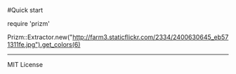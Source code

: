 #Quick start

require 'prizm'

Prizm::Extractor.new("http://farm3.staticflickr.com/2334/2400630645_eb571311fe.jpg").get_colors(6)

--------------------------
MIT License
